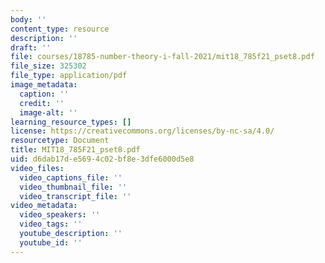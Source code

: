 ```yaml
---
body: ''
content_type: resource
description: ''
draft: ''
file: courses/18785-number-theory-i-fall-2021/mit18_785f21_pset8.pdf
file_size: 325302
file_type: application/pdf
image_metadata:
  caption: ''
  credit: ''
  image-alt: ''
learning_resource_types: []
license: https://creativecommons.org/licenses/by-nc-sa/4.0/
resourcetype: Document
title: MIT18_785F21_pset8.pdf
uid: d6dab17d-e569-4c02-bf8e-3dfe6000d5e8
video_files:
  video_captions_file: ''
  video_thumbnail_file: ''
  video_transcript_file: ''
video_metadata:
  video_speakers: ''
  video_tags: ''
  youtube_description: ''
  youtube_id: ''
---
```

